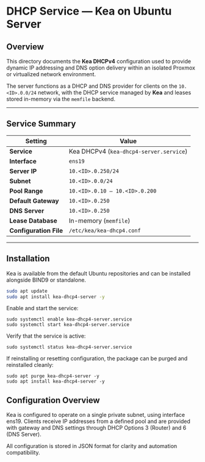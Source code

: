# DHCP Service — Kea on Ubuntu Server

## Overview
This directory documents the **Kea DHCPv4** configuration used to provide dynamic IP addressing and DNS option delivery within an isolated Proxmox or virtualized network environment.

The server functions as a DHCP and DNS provider for clients on the `10.<ID>.0.0/24` network, with the DHCP service managed by **Kea** and leases stored in-memory via the `memfile` backend.

---

## Service Summary
| Setting | Value |
|----------|--------|
| **Service** | Kea DHCPv4 (`kea-dhcp4-server.service`) |
| **Interface** | `ens19` |
| **Server IP** | `10.<ID>.0.250/24` |
| **Subnet** | `10.<ID>.0.0/24` |
| **Pool Range** | `10.<ID>.0.10 – 10.<ID>.0.200` |
| **Default Gateway** | `10.<ID>.0.250` |
| **DNS Server** | `10.<ID>.0.250` |
| **Lease Database** | In-memory (`memfile`) |
| **Configuration File** | `/etc/kea/kea-dhcp4.conf` |

---

## Installation

Kea is available from the default Ubuntu repositories and can be installed alongside BIND9 or standalone.

```bash
sudo apt update
sudo apt install kea-dhcp4-server -y
```
Enable and start the service:
```
sudo systemctl enable kea-dhcp4-server.service
sudo systemctl start kea-dhcp4-server.service
```
Verify that the service is active:
```
sudo systemctl status kea-dhcp4-server.service
```
If reinstalling or resetting configuration, the package can be purged and reinstalled cleanly:
```
sudo apt purge kea-dhcp4-server -y
sudo apt install kea-dhcp4-server -y
```
## Configuration Overview

Kea is configured to operate on a single private subnet, using interface ens19.
Clients receive IP addresses from a defined pool and are provided with gateway and DNS settings through DHCP Options 3 (Router) and 6 (DNS Server).

All configuration is stored in JSON format for clarity and automation compatibility.
